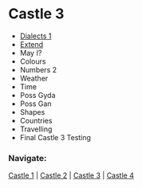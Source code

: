 # Castle 3 
* [Dialects 1](https://github.com/EO4wellness/T-I-L/blob/main/polyglot/gales/Castle-3/Dialects-1.md)<br>
* [Extend](https://github.com/EO4wellness/T-I-L/blob/main/polyglot/gales/Castle-3/Extend.md)<br>
* May I?<br>
* Colours<br>
* Numbers 2<br> 
* Weather<br>
* Time<br> 
* Poss Gyda<br> 
* Poss Gan<br>
* Shapes<br> 
* Countries<br>
* Travelling <br>
* Final Castle 3 Testing <br>

### Navigate: <br>
[Castle 1](https://github.com/EO4wellness/T-I-L/blob/main/polyglot/gales/Castle-1/README.md)  | [Castle 2](https://github.com/EO4wellness/T-I-L/blob/main/polyglot/gales/Castle-2/README.md)  | [Castle 3](https://github.com/EO4wellness/T-I-L/blob/main/polyglot/gales/Castle-3/README.md)   | [Castle 4](https://github.com/EO4wellness/T-I-L/blob/main/polyglot/gales/Castle-4/README.md) 
